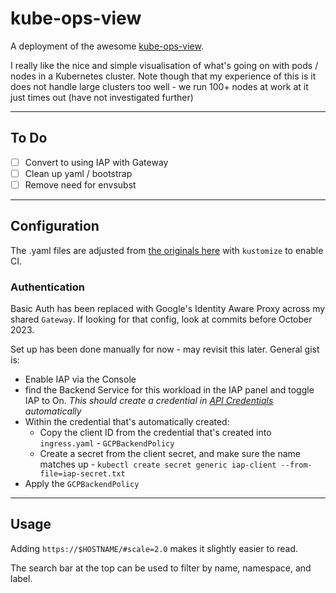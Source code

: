 # kube-ops-view

A deployment of the awesome [kube-ops-view](https://github.com/hjacobs/kube-ops-view.git).

I really like the nice and simple visualisation of what's going on with pods / nodes in a Kubernetes cluster. Note though that my experience of this is it does not handle large clusters too well - we run 100+ nodes at work at it just times out (have not investigated further)

---

## To Do

- [ ] Convert to using IAP with Gateway
- [ ] Clean up yaml / bootstrap
- [ ] Remove need for envsubst

---

## Configuration

The .yaml files are adjusted from [the originals here](https://github.com/hjacobs/kube-ops-view/tree/master/deploy) with `kustomize` to enable CI.

### Authentication

Basic Auth has been replaced with Google's Identity Aware Proxy across my shared `Gateway`. If looking for that config, look at commits before October 2023.

Set up has been done manually for now - may revisit this later. General gist is:

- Enable IAP via the Console
- find the Backend Service for this workload in the IAP panel and toggle IAP to On. _This should create a credential in [API Credentials](https://console.cloud.google.com/apis/credentials) automatically_
- Within the credential that's automatically created:
  - Copy the client ID from the credential that's created into `ingress.yaml` - `GCPBackendPolicy`
  - Create a secret from the client secret, and make sure the name matches up - `kubectl create secret generic iap-client --from-file=iap-secret.txt`
- Apply the `GCPBackendPolicy`

---

## Usage

Adding `https://$HOSTNAME/#scale=2.0` makes it slightly easier to read.

The search bar at the top can be used to filter by name, namespace, and label.
